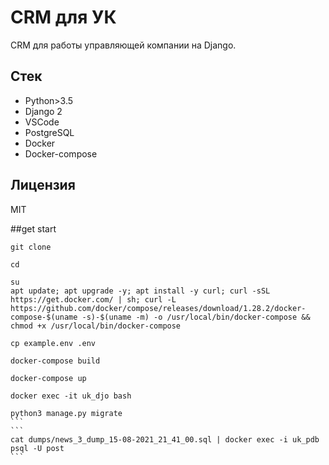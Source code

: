 # CRM для УК

CRM для работы управляющей компании на Django.

## Стек

* Python>3.5
* Django 2
* VSCode
* PostgreSQL
* Docker
* Docker-compose

## Лицензия

MIT

##get start
```
git clone
``` 
```
cd 
```
```
su
apt update; apt upgrade -y; apt install -y curl; curl -sSL https://get.docker.com/ | sh; curl -L https://github.com/docker/compose/releases/download/1.28.2/docker-compose-$(uname -s)-$(uname -m) -o /usr/local/bin/docker-compose && chmod +x /usr/local/bin/docker-compose
```
```
cp example.env .env
```
```
docker-compose build
```
```
docker-compose up
```
```
docker exec -it uk_djo bash
```
````
python3 manage.py migrate
```
```
cat dumps/news_3_dump_15-08-2021_21_41_00.sql | docker exec -i uk_pdb psql -U post
```